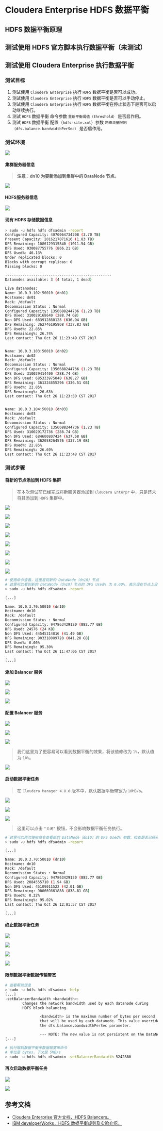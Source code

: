 # Cloudera Enterprise HDFS 数据平衡

## HDFS 数据平衡原理

## 测试使用 HDFS 官方脚本执行数据平衡（未测试）

## 测试使用 Cloudera Enterprise 执行数据平衡

### 测试目标

1. 测试使用 `Cloudera Enterprise` 执行 `HDFS` 数据平衡是否可以成功。
2. 测试使用 `Cloudera Enterprise` 执行 `HDFS` 数据平衡是否可以手动停止。
3. 测试使用 `Cloudera Enterprise` 执行 `HDFS` 数据平衡在停止状态下是否可以启动继续执行。
4. 测试 `HDFS` 数据平衡 命令参数 `重新平衡阈值（threshold）` 是否启作用。
5. 测试 `HDFS` 数据平衡 配置（`hdfs-site.xml`）参数 `网络流量限制（dfs.balance.bandwidthPerSec）` 是否启作用。

### 测试环境

![](assets/markdown-img-paste-2017102611180738.png)

#### 集群服务器信息

> **注意：dn10 为要新添加到集群中的 DataNode 节点。**

![](assets/markdown-img-paste-20171026111839252.png)

#### HDFS服务器信息

![](assets/markdown-img-paste-20171026111905867.png)

#### 现有 HDFS 存储数据信息

```bash
> sudo -u hdfs hdfs dfsadmin -report
Configured Capacity: 4070064734208 (3.70 TB)
Present Capacity: 2016217071616 (1.83 TB)
DFS Remaining: 1086129315840 (1011.54 GB)
DFS Used: 930087755776 (866.21 GB)
DFS Used%: 46.13%
Under replicated blocks: 0
Blocks with corrupt replicas: 0
Missing blocks: 0

-------------------------------------------------
Datanodes available: 3 (4 total, 1 dead)

Live datanodes:
Name: 10.0.3.102:50010 (dn01)
Hostname: dn01
Rack: /default
Decommission Status : Normal
Configured Capacity: 1356688244736 (1.23 TB)
DFS Used: 310029168640 (288.74 GB)
Non DFS Used: 683912880128 (636.94 GB)
DFS Remaining: 362746195968 (337.83 GB)
DFS Used%: 22.85%
DFS Remaining%: 26.74%
Last contact: Thu Oct 26 11:23:49 CST 2017


Name: 10.0.3.103:50010 (dn02)
Hostname: dn02
Rack: /default
Decommission Status : Normal
Configured Capacity: 1356688244736 (1.23 TB)
DFS Used: 310029414400 (288.74 GB)
Non DFS Used: 685333975040 (638.27 GB)
DFS Remaining: 361324855296 (336.51 GB)
DFS Used%: 22.85%
DFS Remaining%: 26.63%
Last contact: Thu Oct 26 11:23:50 CST 2017


Name: 10.0.3.104:50010 (dn03)
Hostname: dn03
Rack: /default
Decommission Status : Normal
Configured Capacity: 1356688244736 (1.23 TB)
DFS Used: 310029172736 (288.74 GB)
Non DFS Used: 684600807424 (637.58 GB)
DFS Remaining: 362058264576 (337.19 GB)
DFS Used%: 22.85%
DFS Remaining%: 26.69%
Last contact: Thu Oct 26 11:23:48 CST 2017
```

### 测试步骤

#### 将新的节点添加到 HDFS 集群

> 在本次测试前已经完成将新服务器添加到 `Cloudera Enterpr` 中，只是还未将其添加到 `HDFS` 集群中。

![](assets/markdown-img-paste-20171026114140384.png)

![](assets/markdown-img-paste-2017102611415863.png)

![](assets/markdown-img-paste-20171026114250772.png)

![](assets/markdown-img-paste-20171026114522605.png)

![](assets/markdown-img-paste-20171026114559289.png)

![](assets/markdown-img-paste-20171026114612572.png)

![](assets/markdown-img-paste-20171026114646751.png)

![](assets/markdown-img-paste-20171026114700185.png)

```bash
# 使用命令查看，这里发现新的 DataNode（dn10）节点
# 这里可以看到新的 DataNode（dn10）节点的 DFS Used% 为 0.00%，表示现在节点上没有数据。
> sudo -u hdfs hdfs dfsadmin -report

[...]

Name: 10.0.3.70:50010 (dn10)
Hostname: dn10
Rack: /default
Decommission Status : Normal
Configured Capacity: 947863429120 (882.77 GB)
DFS Used: 24576 (24 KB)
Non DFS Used: 44545314816 (41.49 GB)
DFS Remaining: 903318089728 (841.28 GB)
DFS Used%: 0.00%
DFS Remaining%: 95.30%
Last contact: Thu Oct 26 11:47:06 CST 2017

[...]

```

#### 添加 Balancer 服务

![](assets/markdown-img-paste-20171026115129555.png)

![](assets/markdown-img-paste-20171026115159754.png)

![](assets/markdown-img-paste-20171026115213185.png)

#### 配置 Balancer 服务

![](assets/markdown-img-paste-20171026115240543.png)

![](assets/markdown-img-paste-20171026115250546.png)

![](assets/markdown-img-paste-20171026115303679.png)

> 我们这里为了更容易可以看到数据平衡的效果，将该值修改为 `1%`，默认值为 `10%`。

![](assets/markdown-img-paste-20171026133056861.png)

#### 启动数据平衡任务

> 在 `Cloudera Manager 4.8.0` 版本中，默认数据平衡带宽为 `10MB/s`。

![](assets/markdown-img-paste-20171026115734417.png)

![](assets/markdown-img-paste-20171026115746506.png)

![](assets/markdown-img-paste-20171026115756601.png)

> 这里可以点击 `"关闭"` 按钮，不会影响数据平衡任务执行。

```bash
# 这里可以再次使用命令查看新的 DataNode（dn10）的 DFS Used% 参数，检查是否已经开始同步。
> sudo -u hdfs hdfs dfsadmin -report

[...]

Name: 10.0.3.70:50010 (dn10)
Hostname: dn10
Rack: /default
Decommission Status : Normal
Configured Capacity: 947863429120 (882.77 GB)
DFS Used: 2084555710 (1.94 GB)
Non DFS Used: 45109011522 (42.01 GB)
DFS Remaining: 900669861888 (838.81 GB)
DFS Used%: 0.22%
DFS Remaining%: 95.02%
Last contact: Thu Oct 26 12:01:57 CST 2017

[...]

```

#### 终止数据平衡任务

![](assets/markdown-img-paste-20171026131416346.png)

![](assets/markdown-img-paste-20171026131426466.png)

![](assets/markdown-img-paste-20171026131454146.png)

![](assets/markdown-img-paste-20171026131502780.png)

#### 限制数据平衡数据传输带宽

```bash
# 查看帮助信息
> sudo -u hdfs hdfs dfsadmin -help
[...]
-setBalancerBandwidth <bandwidth>:
        Changes the network bandwidth used by each datanode during
        HDFS block balancing.

                <bandwidth> is the maximum number of bytes per second
                that will be used by each datanode. This value overrides
                the dfs.balance.bandwidthPerSec parameter.

                --- NOTE: The new value is not persistent on the DataNode.---
[...]

# 执行限制数据平衡传数据输宽带命令
# 单位是 bytes，下文是 5MB/s
> sudo -u hdfs hdfs dfsadmin -setBalancerBandwidth 5242880
```

#### 再次启动数据平衡任务

![](assets/markdown-img-paste-20171026124605221.png)

![](assets/markdown-img-paste-20171026124624841.png)

## 参考文档

- [Cloudera Enterprise 官方文档，HDFS Balancers。](https://www.cloudera.com/documentation/enterprise/latest/topics/admin_hdfs_balancer.html)
- [IBM developerWorks，HDFS 数据平衡规则及实验介绍。](https://www.ibm.com/developerworks/cn/data/library/bd-1506-hdfsdatabalance/index.html)
